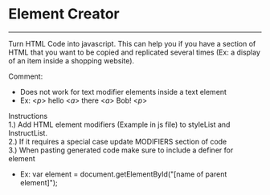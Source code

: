 # **Element Creator**
----------------------------------
Turn HTML Code into javascript. 
This can help you if you have a section
of HTML that you want to be copied and replicated several times
(Ex: a display of an item inside a shopping website).

Comment:
- Does not work for text modifier elements inside a text element
- Ex: <_p_> hello <_a_> there <_a_> Bob! <_p_>


Instructions<br />
1.) Add HTML element modifiers (Example in js file) to styleList and InstructList. <br />
2.) If it requires a special case update MODIFIERS section of code <br />
3.) When pasting generated code make sure to include a definer for element <be />
- Ex: var element = document.getElementById("[name of parent element]");
